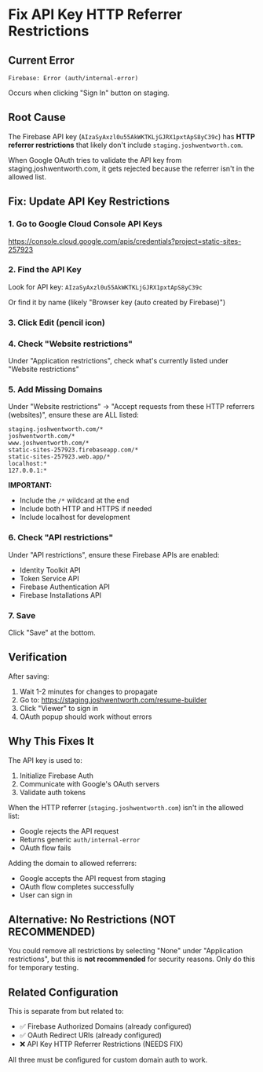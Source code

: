 # Fix API Key HTTP Referrer Restrictions

## Current Error
```
Firebase: Error (auth/internal-error)
```

Occurs when clicking "Sign In" button on staging.

## Root Cause

The Firebase API key (`AIzaSyAxzl0u55AkWKTKLjGJRX1pxtApS8yC39c`) has **HTTP referrer restrictions** that likely don't include `staging.joshwentworth.com`.

When Google OAuth tries to validate the API key from staging.joshwentworth.com, it gets rejected because the referrer isn't in the allowed list.

## Fix: Update API Key Restrictions

### 1. Go to Google Cloud Console API Keys

https://console.cloud.google.com/apis/credentials?project=static-sites-257923

### 2. Find the API Key

Look for API key: `AIzaSyAxzl0u55AkWKTKLjGJRX1pxtApS8yC39c`

Or find it by name (likely "Browser key (auto created by Firebase)")

### 3. Click Edit (pencil icon)

### 4. Check "Website restrictions"

Under "Application restrictions", check what's currently listed under "Website restrictions"

### 5. Add Missing Domains

Under "Website restrictions" → "Accept requests from these HTTP referrers (websites)", ensure these are ALL listed:

```
staging.joshwentworth.com/*
joshwentworth.com/*
www.joshwentworth.com/*
static-sites-257923.firebaseapp.com/*
static-sites-257923.web.app/*
localhost:*
127.0.0.1:*
```

**IMPORTANT:**
- Include the `/*` wildcard at the end
- Include both HTTP and HTTPS if needed
- Include localhost for development

### 6. Check "API restrictions"

Under "API restrictions", ensure these Firebase APIs are enabled:
- Identity Toolkit API
- Token Service API
- Firebase Authentication API
- Firebase Installations API

### 7. Save

Click "Save" at the bottom.

## Verification

After saving:

1. Wait 1-2 minutes for changes to propagate
2. Go to: https://staging.joshwentworth.com/resume-builder
3. Click "Viewer" to sign in
4. OAuth popup should work without errors

## Why This Fixes It

The API key is used to:
1. Initialize Firebase Auth
2. Communicate with Google's OAuth servers
3. Validate auth tokens

When the HTTP referrer (`staging.joshwentworth.com`) isn't in the allowed list:
- Google rejects the API request
- Returns generic `auth/internal-error`
- OAuth flow fails

Adding the domain to allowed referrers:
- Google accepts the API request from staging
- OAuth flow completes successfully
- User can sign in

## Alternative: No Restrictions (NOT RECOMMENDED)

You could remove all restrictions by selecting "None" under "Application restrictions", but this is **not recommended** for security reasons. Only do this for temporary testing.

## Related Configuration

This is separate from but related to:
- ✅ Firebase Authorized Domains (already configured)
- ✅ OAuth Redirect URIs (already configured)
- ❌ API Key HTTP Referrer Restrictions (NEEDS FIX)

All three must be configured for custom domain auth to work.
